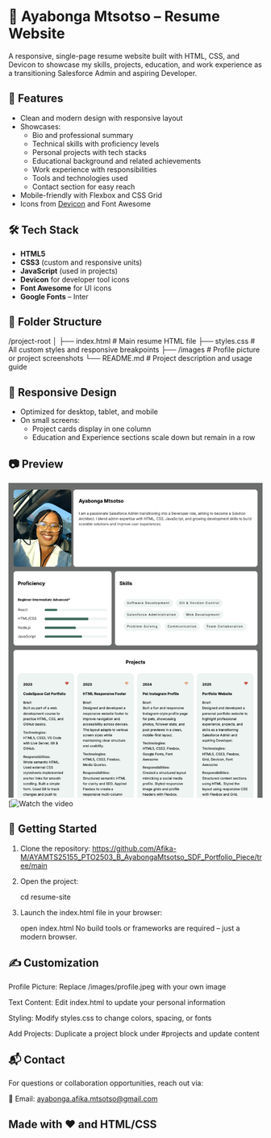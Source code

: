 # 💼 Ayabonga Mtsotso – Resume Website

A responsive, single-page resume website built with HTML, CSS, and Devicon to showcase my skills, projects, education, and work experience as a transitioning Salesforce Admin and aspiring Developer.

## 🚀 Features

- Clean and modern design with responsive layout
- Showcases:
  - Bio and professional summary
  - Technical skills with proficiency levels
  - Personal projects with tech stacks
  - Educational background and related achievements
  - Work experience with responsibilities
  - Tools and technologies used
  - Contact section for easy reach
- Mobile-friendly with Flexbox and CSS Grid
- Icons from [Devicon](https://devicon.dev/) and Font Awesome

## 🛠️ Tech Stack

- **HTML5**
- **CSS3** (custom and responsive units)
- **JavaScript** (used in projects)
- **Devicon** for developer tool icons
- **Font Awesome** for UI icons
- **Google Fonts** – Inter

## 📁 Folder Structure

/project-root
│
├── index.html # Main resume HTML file
├── styles.css # All custom styles and responsive breakpoints
├── /images # Profile picture or project screenshots
└── README.md # Project description and usage guide


## 📱 Responsive Design

- Optimized for desktop, tablet, and mobile
- On small screens:
  - Project cards display in one column
  - Education and Experience sections scale down but remain in a row

## 📷 Preview

![Resume Screenshot](/images/snippet.png) 
[![Watch the video]()


## 🧰 Getting Started

1. Clone the repository:
https://github.com/Afika-M/AYAMTS25155_PTO2503_B_AyabongaMtsotso_SDF_Portfolio_Piece/tree/main

   
2. Open the project:

    cd resume-site

3. Launch the index.html file in your browser:

    open index.html 
    No build tools or frameworks are required – just a modern browser.



## ✍️ Customization
Profile Picture: Replace /images/profile.jpeg with your own image

Text Content: Edit index.html to update your personal information

Styling: Modify styles.css to change colors, spacing, or fonts

Add Projects: Duplicate a project block under #projects and update content

## 📬 Contact
For questions or collaboration opportunities, reach out via:

📧 Email: ayabonga.afika.mtsotso@gmail.com

Made with ❤️ and HTML/CSS
---

